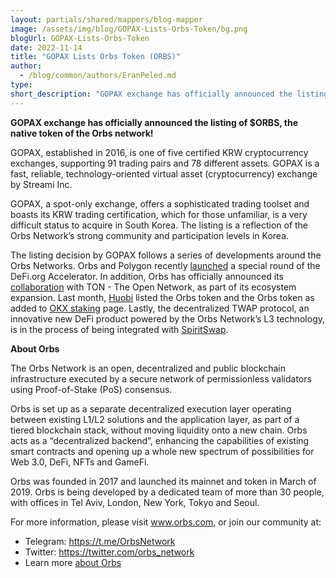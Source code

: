 ```yaml
---
layout: partials/shared/mappers/blog-mapper
image: /assets/img/blog/GOPAX-Lists-Orbs-Token/bg.png
blogUrl: GOPAX-Lists-Orbs-Token
date: 2022-11-14
title: "GOPAX Lists Orbs Token (ORBS)"
author:
  - /blog/common/authors/EranPeled.md
type:
short_description: "GOPAX exchange has officially announced the listing of $ORBS, the native token of the Orbs network! GOPAX, established in 2016, is one of five certified KRW cryptocurrency exchanges, supporting 91 trading pairs and 78 different assets. GOPAX is a fast, reliable, technology-oriented virtual asset (cryptocurrency) exchange by Streami Inc."
---
```


**GOPAX exchange has officially announced the listing of $ORBS, the native token of the Orbs network!**

GOPAX, established in 2016, is one of five certified KRW cryptocurrency exchanges, supporting 91 trading pairs and 78 different assets. GOPAX is a fast, reliable, technology-oriented virtual asset (cryptocurrency) exchange by Streami Inc.

GOPAX, a spot-only exchange, offers a sophisticated trading toolset and boasts its KRW trading certification, which for those unfamiliar, is a very difficult status to acquire in South Korea. The listing is a reflection of the  Orbs Network’s strong community and participation levels in Korea.


<div class='line-separator'> </div>


The listing decision by GOPAX follows a series of developments around the Orbs Networks. Orbs and Polygon recently [launched](https://defi.org/announcements/orbs-polygon-announce-a-special-round-of-the-defi-org-accelerator/) a special round of the DeFi.org Accelerator. In addition, Orbs has officially announced its [collaboration](https://www.orbs.com/Expanding-to-The-Open-Network-TON/) with TON - The Open Network, as part of its ecosystem expansion. Last month, [Huobi](https://twitter.com/HuobiGlobal/status/1579328457175363585) listed the Orbs token  and the Orbs token as added to [OKX staking](https://www.orbs.com/OKX-Announces-ORBS-Staking/#:~:text=By%20facilitating%20ORBS%20staking%2C%20OKX,public%2C%20permissionless%20blockchain%20infrastructure%20project.) page. Lastly, the decentralized TWAP protocol, an innovative new DeFi product powered by the Orbs Network’s L3 technology, is in the process of being integrated with [SpiritSwap](https://twitter.com/orbs_network/status/1578017484174757891). 


<div class='line-separator'> </div>


**About Orbs**

The Orbs Network is an open, decentralized and public blockchain infrastructure executed by a secure network of permissionless validators using Proof-of-Stake (PoS) consensus.

Orbs is set up as a separate decentralized execution layer operating between existing L1/L2 solutions and the application layer, as part of a tiered blockchain stack, without moving liquidity onto a new chain. Orbs acts as a “decentralized backend”, enhancing the capabilities of existing smart contracts and opening up a whole new spectrum of possibilities for Web 3.0, DeFi, NFTs and GameFi.

Orbs was founded in 2017 and launched its mainnet and token in March of 2019. Orbs is being developed by a dedicated team of more than 30 people, with offices in Tel Aviv, London, New York, Tokyo and Seoul.

For more information, please visit www.orbs.com, or join our community at:

- Telegram: https://t.me/OrbsNetwork
- Twitter: https://twitter.com/orbs_network
- Learn more [about Orbs](https://www.orbs.com/Orbs-A-Re-introduction/)




